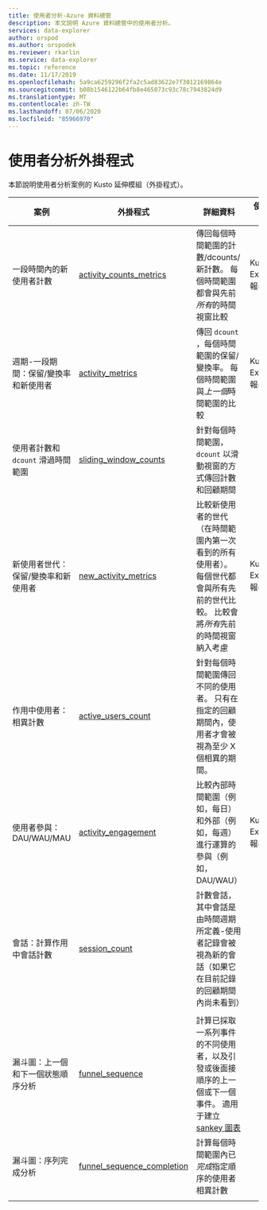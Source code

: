 ```yaml
---
title: 使用者分析-Azure 資料總管
description: 本文說明 Azure 資料總管中的使用者分析。
services: data-explorer
author: orspod
ms.author: orspodek
ms.reviewer: rkarlin
ms.service: data-explorer
ms.topic: reference
ms.date: 11/17/2019
ms.openlocfilehash: 5a9ca6259296f2fa2c5ad83622e7f3012169864e
ms.sourcegitcommit: b08b1546122b64fb8e465073c93c78c7943824d9
ms.translationtype: MT
ms.contentlocale: zh-TW
ms.lasthandoff: 07/06/2020
ms.locfileid: "85966970"
---
```

# <a name="user-analytics-plugins"></a>使用者分析外掛程式

本節說明使用者分析案例的 Kusto 延伸模組（外掛程式）。

|案例|外掛程式|詳細資料|使用者體驗|
|--------|------|--------|-------|
| 一段時間內的新使用者計數 | [activity_counts_metrics](activity-counts-metrics-plugin.md)|傳回每個時間範圍的計數/dcounts/新計數。 每個時間範圍都會與先前*所有*的時間視窗比較|Kusto. Explorer：報表圖庫|
| 週期-一段期間：保留/變換率和新使用者 | [activity_metrics](activity-metrics-plugin.md)|傳回 `dcount` ，每個時間範圍的保留/變換率。 每個時間範圍與*上一個*時間範圍的比較|Kusto. Explorer：報表圖庫|
| 使用者計數和 `dcount` 滑過時間範圍 | [sliding_window_counts](sliding-window-counts-plugin.md)|針對每個時間範圍， `dcount` 以滑動視窗的方式傳回計數和回顧期間|
| 新使用者世代：保留/變換率和新使用者 | [new_activity_metrics](new-activity-metrics-plugin.md)|比較新使用者的世代（在時間範圍內第一次看到的所有使用者）。 每個世代都會與所有先前的世代比較。 比較會將*所有*先前的時間視窗納入考慮|Kusto. Explorer：報表圖庫|
|作用中使用者：相異計數 |[active_users_count](active-users-count-plugin.md)|針對每個時間範圍傳回不同的使用者。 只有在指定的回顧期間內，使用者才會被視為至少 X 個相異的期間。|
|使用者參與： DAU/WAU/MAU|[activity_engagement](activity-engagement-plugin.md)|比較內部時間範圍（例如，每日）和外部（例如，每週）進行運算的參與（例如，DAU/WAU）|Kusto. Explorer：報表圖庫|
|會話：計算作用中會話計數|[session_count](session-count-plugin.md)|計數會話，其中會話是由時間週期所定義-使用者記錄會被視為新的會話（如果它在目前記錄的回顧期間內尚未看到）|
||||
|漏斗圖：上一個和下一個狀態順序分析 | [funnel_sequence](funnel-sequence-plugin.md)|計算已採取一系列事件的不同使用者，以及引發或後面接順序的上一個或下一個事件。 適用于建立[sankey 圖表](https://en.wikipedia.org/wiki/Sankey_diagram)||
|漏斗圖：序列完成分析|[funnel_sequence_completion](funnel-sequence-completion-plugin.md)|計算每個時間範圍內已*完成*指定順序的使用者相異計數|
||||